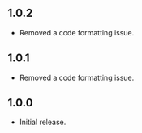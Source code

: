 ## 1.0.2

- Removed a code formatting issue.

## 1.0.1

- Removed a code formatting issue.

## 1.0.0

- Initial release.
